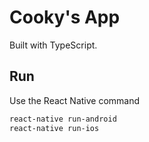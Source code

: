 # Cooky's App

Built with TypeScript.



## Run

Use the React Native command

```bash
react-native run-android
react-native run-ios
```
